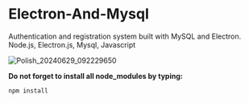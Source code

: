 # Electron-And-Mysql

Authentication and registration system built with MySQL and Electron.
Node.js, Electron.js, Mysql, Javascript

![Polish_20240629_092229650](https://github.com/Arthur-byte-code/Electron-And-Mysql/assets/152222113/aeba25cd-2d6b-419b-9dd0-1a9eb4dced1d)

 **Do not forget to install all node_modules by typing:**
 ```bash
 npm install
 ```
